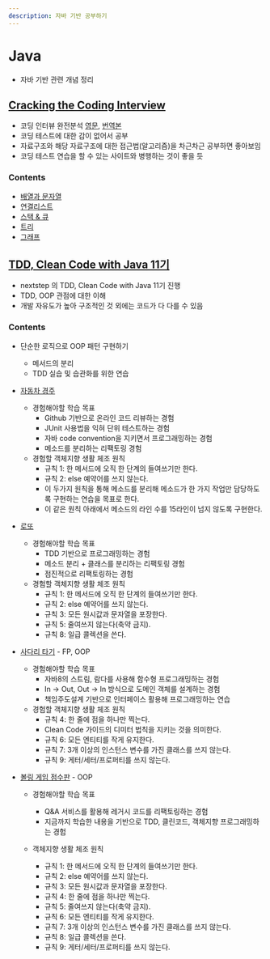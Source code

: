 ```yaml
---
description: 자바 기반 공부하기
---
```


# Java

- 자바 기반 관련 개념 정리

## [Cracking the Coding Interview](contents/cracking_the_coding_interview.md)

* 코딩 인터뷰 완전분석 [영문](https://www.crackingthecodinginterview.com/), [번역본](https://blog.insightbook.co.kr/2017/08/07/%ec%bd%94%eb%94%a9-%ec%9d%b8%ed%84%b0%eb%b7%b0-%ec%99%84%ec%a0%84-%eb%b6%84%ec%84%9d-189%ea%b0%80%ec%a7%80-%ed%94%84%eb%a1%9c%ea%b7%b8%eb%9e%98%eb%b0%8d-%eb%ac%b8%ec%a0%9c%ec%99%80-%ed%95%b4%eb%b2%95/)
* 코딩 테스트에 대한 감이 없어서 공부
* 자료구조와 해당 자료구조에 대한 접근법\(알고리즘\)을 차근차근 공부하면 좋아보임
* 코딩 테스트 연습을 할 수 있는 사이트와 병행하는 것이 좋을 듯

### Contents

* [배열과 문자열](contents/cci/array_string.md)
* [연결리스트](contents/cci/linked_list.md)
* [스택 & 큐](contents/cci/stack_queue.md)
* [트리](contents/cci/tree.md)
* [그래프](contents/cci/graph.md)

## [TDD, Clean Code with Java 11기](contents/tdd.md)

* nextstep 의 TDD, Clean Code with Java 11기 진행
* TDD, OOP 관점에 대한 이해
* 개발 자유도가 높아 구조적인 것 외에는 코드가 다 다를 수 있음

### Contents

* 단순한 로직으로 OOP 패턴 구현하기
    * 메서드의 분리
    * TDD 실습 및 습관화를 위한 연습

* [자동차 경주](contents/tdd/racing.md)

    * 경험해야할 학습 목표
        * Github 기반으로 온라인 코드 리뷰하는 경험
        * JUnit 사용법을 익혀 단위 테스트하는 경험
        * 자바 code convention을 지키면서 프로그래밍하는 경험
        * 메소드를 분리하는 리팩토링 경험
    * 경험할 객체지향 생활 체조 원칙
        * 규칙 1: 한 메서드에 오직 한 단계의 들여쓰기만 한다.
        * 규칙 2: else 예약어를 쓰지 않는다.
        * 이 두가지 원칙을 통해 메소드를 분리해 메소드가 한 가지 작업만 담당하도록 구현하는 연습을 목표로 한다.
        * 이 같은 원칙 아래에서 메소드의 라인 수를 15라인이 넘지 않도록 구현한다.

* [로또](contents/tdd/lotto.md)

    * 경험해야할 학습 목표
        * TDD 기반으로 프로그래밍하는 경험
        * 메소드 분리 + 클래스를 분리하는 리팩토링 경험
        * 점진적으로 리팩토링하는 경험
    * 경험할 객체지향 생활 체조 원칙
        * 규칙 1: 한 메서드에 오직 한 단계의 들여쓰기만 한다.
        * 규칙 2: else 예약어를 쓰지 않는다.
        * 규칙 3: 모든 원시값과 문자열을 포장한다.
        * 규칙 5: 줄여쓰지 않는다\(축약 금지\).
        * 규칙 8: 일급 콜렉션을 쓴다.

* [사다리 타기](contents/tdd/ladder.md) - FP, OOP

    * 경험해야할 학습 목표
        * 자바8의 스트림, 람다를 사용해 함수형 프로그래밍하는 경험
        * In -&gt; Out, Out -&gt; In 방식으로 도메인 객체를 설계하는 경험
        * 책임주도설계 기반으로 인터페이스 활용해 프로그래밍하는 연습
    * 경험할 객체지향 생활 체조 원칙
        * 규칙 4: 한 줄에 점을 하나만 찍는다.
        * Clean Code 가이드의 디미터 법칙을 지키는 것을 의미한다.
        * 규칙 6: 모든 엔티티를 작게 유지한다.
        * 규칙 7: 3개 이상의 인스턴스 변수를 가진 클래스를 쓰지 않는다.
        * 규칙 9: 게터/세터/프로퍼티를 쓰지 않는다.

* [볼링 게임 점수판](/java/contents/tdd/bowling.md) - OOP

    * 경험해야할 학습 목표
        * Q&A 서비스를 활용해 레거시 코드를 리팩토링하는 경험
        * 지금까지 학습한 내용을 기반으로 TDD, 클린코드, 객체지향 프로그래밍하는 경험

    * 객체지향 생활 체조 원칙
        * 규칙 1: 한 메서드에 오직 한 단계의 들여쓰기만 한다.
        * 규칙 2: else 예약어를 쓰지 않는다.
        * 규칙 3: 모든 원시값과 문자열을 포장한다.
        * 규칙 4: 한 줄에 점을 하나만 찍는다.
        * 규칙 5: 줄여쓰지 않는다(축약 금지).
        * 규칙 6: 모든 엔티티를 작게 유지한다.
        * 규칙 7: 3개 이상의 인스턴스 변수를 가진 클래스를 쓰지 않는다.
        * 규칙 8: 일급 콜렉션을 쓴다.
        * 규칙 9: 게터/세터/프로퍼티를 쓰지 않는다.
